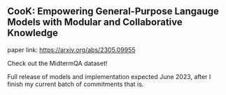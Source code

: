 ## CooK: Empowering General-Purpose Langauge Models with Modular and Collaborative Knowledge

paper link: https://arxiv.org/abs/2305.09955

Check out the MidtermQA dataset!

Full release of models and implementation expected June 2023, after I finish my current batch of commitments that is.
